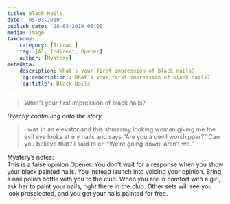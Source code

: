 ```yaml
---
title: Black Nails
date: '05-03-2019'
publish_date: '28-03-2019 00:00'
media: image
taxonomy:
    category: [Attract]
    tag: [A1, Indirect, Opener]
    author: [Mystery]
metadata:
    description: What’s your first impression of black nails?
    'og:description': What’s your first impression of black nails?
    'og:title': Black Nails
---
```


> What’s your first impression of black nails?

_Directly continuing onto the story_

> I was in an elevator and this shmarmy looking woman giving me the evil eye looks at my nails and says “Are you a devil worshipper?” Can you believe that? I said to er, “We’re going down, aren’t we.”

Mystery’s notes:  
This is a false opinion Opener. You don’t wait for a response when you show your black painted nails. You instead launch into voicing your opinion. Bring a nail polish bottle with you to the club. When you are in comfort with a girl, ask her to paint your nails, right there in the club. Other sets will see you look preselected, and you get your nails painted for free.
